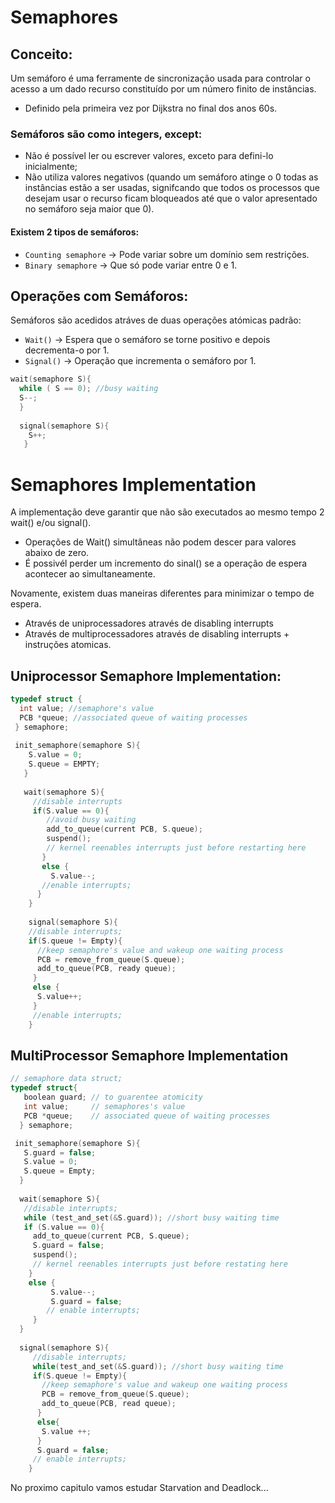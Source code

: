 # Semaphores

## Conceito:

Um semáforo é uma ferramente de sincronização usada para controlar o acesso a um dado recurso constituído por um número finito de instâncias.

- Definido pela primeira vez por Dijkstra no final dos anos 60s.

### Semáforos são como integers, except:
- Não é possível ler ou escrever valores, exceto para defini-lo inicialmente;
- Não utiliza valores negativos (quando um semáforo atinge o 0 todas as instâncias estão a ser usadas, signifcando que todos os processos que desejam usar o recurso ficam bloqueados até que o valor apresentado no semáforo seja maior que 0).

#### Existem 2 tipos de semáforos:

- `Counting semaphore` -> Pode variar sobre um domínio sem restrições.
- `Binary semaphore` -> Que só pode variar entre 0 e 1.

## Operações com Semáforos:

Semáforos são acedidos atráves de duas operações atómicas padrão:
- `Wait()` -> Espera que o semáforo se torne positivo e depois decrementa-o por 1.
- `Signal()` -> Operação que incrementa o semáforo por 1.

```c
wait(semaphore S){
  while ( S == 0); //busy waiting
  S--;
  }
  
  signal(semaphore S){
    S++;
   }
```

# Semaphores Implementation

A implementação deve garantir que não são executados ao mesmo tempo 2 wait() e/ou signal().
  - Operações de Wait() simultâneas não podem descer para valores abaixo de zero.
  - É possivél perder um incremento do sinal() se a operação de espera acontecer ao simultaneamente.

Novamente, existem duas maneiras diferentes para minimizar o tempo de espera.
- Através de uniprocessadores através de disabling interrupts 
- Através de multiprocessadores através de disabling interrupts + instruções atomicas.

## Uniprocessor Semaphore Implementation:

```c
typedef struct {
  int value; //semaphore's value
  PCB *queue; //associated queue of waiting processes
 } semaphore;
 
 init_semaphore(semaphore S){
    S.value = 0;
    S.queue = EMPTY;
   }
   
   wait(semaphore S){
     //disable interrupts
     if(S.value == 0){
        //avoid busy waiting
        add_to_queue(current PCB, S.queue);
        suspend();
        // kernel reenables interrupts just before restarting here
       } 
       else {
         S.value--;
       //enable interrupts;
      }
    }
    
    signal(semaphore S){
    //disable interrupts;
    if(S.queue != Empty){
      //keep semaphore's value and wakeup one waiting process
      PCB = remove_from_queue(S.queue);
      add_to_queue(PCB, ready queue);
     }
     else {
      S.value++;
     }
     //enable interrupts;
    }
```
    
## MultiProcessor Semaphore Implementation

 ```c
 // semaphore data struct;
 typedef struct{
    boolean guard; // to guarentee atomicity
    int value;     // semaphores's value
    PCB *queue;    // associated queue of waiting processes
   } semaphore;

  init_semaphore(semaphore S){
    S.guard = false;
    S.value = 0;
    S.queue = Empty;
   }
   
   wait(semaphore S){
    //disable interrupts;
    while (test_and_set(&S.guard)); //short busy waiting time
    if (S.value == 0){
      add_to_queue(current PCB, S.queue);
      S.guard = false;
      suspend();
      // kernel reenables interrupts just before restating here
     } 
     else {
          S.value--;
          S.guard = false;
         // enable interrupts;
      }
   }
   
   signal(semaphore S){
      //disable interrupts;
      while(test_and_set(&S.guard)); //short busy waiting time
      if(S.queue != Empty){
        //keep semaphore's value and wakeup one waiting process
        PCB = remove_from_queue(S.queue);
        add_to_queue(PCB, read queue);
       }
       else{
        S.value ++;
       }
       S.guard = false;
      // enable interrupts;
     }
 ```
 
 No proximo capitulo vamos estudar Starvation and Deadlock...
